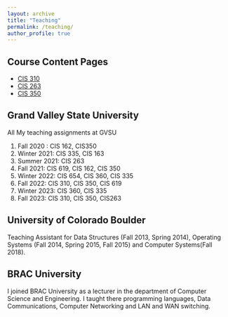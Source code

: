 ```yaml
---
layout: archive
title: "Teaching"
permalink: /teaching/
author_profile: true
---
```



## Course Content Pages
* [CIS 310](https://rahatibnrafiq.github.io/cis310/)
* [CIS 263](https://rahatibnrafiq.github.io/cis263/)
* [CIS 350](https://rahatibnrafiq.github.io/cis350/)

## Grand Valley State University
All My teaching assignments at GVSU
<ol>
    <li>Fall 2020 : CIS 162, CIS350</li>
    <li>Winter 2021: CIS 335, CIS 163</li>
    <li>Summer 2021: CIS 263</li>
    <li>Fall 2021: CIS 619, CIS 162, CIS 350</li>
    <li>Winter 2022: CIS 654, CIS 360, CIS 335</li>
    <li>Fall 2022: CIS 310, CIS 350, CIS 619</li>
    <li>Winter 2023: CIS 360, CIS 335</li>
    <li>Fall 2023: CIS 310, CIS 350, CIS263</li>
</ol>


## University of Colorado Boulder
Teaching Assistant for Data Structures (Fall 2013, Spring 2014), Operating Systems (Fall 2014, Spring 2015, Fall 2015) and Computer Systems(Fall 2018).

## BRAC University
I joined BRAC University as a lecturer in the department of Computer Science and Engineering. I taught there programming languages,
Data Communications, Computer Networking and LAN and WAN switching.
